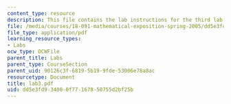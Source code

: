 ```yaml
---
content_type: resource
description: This file contains the lab instructions for the third lab.
file: /media/courses/18-091-mathematical-exposition-spring-2005/dd5e3fd934000f77167850755d2bf25b_lab3.pdf
file_type: application/pdf
learning_resource_types:
- Labs
ocw_type: OCWFile
parent_title: Labs
parent_type: CourseSection
parent_uid: 90126c3f-6819-5b19-9fde-53006e78a8ac
resourcetype: Document
title: lab3.pdf
uid: dd5e3fd9-3400-0f77-1678-50755d2bf25b
---
```

